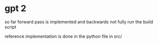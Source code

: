 # gpt 2 
so far forward pass is implemented and backwards not fully
run the build script

reference implementation is done in the python file in src/
